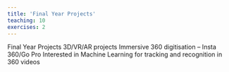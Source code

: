 ```yaml
---
title: 'Final Year Projects'
teaching: 10
exercises: 2
---
```


Final Year Projects
3D/VR/AR projects
Immersive 360 digitisation – Insta 360/Go Pro
Interested in Machine Learning for tracking and recognition in 360 videos


